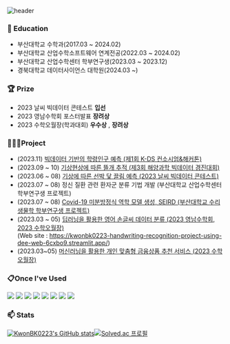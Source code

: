 <div>
  
  ![header](https://capsule-render.vercel.app/api?type=cylinder&color=000000&height=100&section=header&text=Welcome!&fontColor=ffffff&fontSize=50&animation=fadeIn&fontAlignY=55)

### :school: Education
- 부산대학교 수학과(2017.03 ~ 2024.02)<br>
- 부산대학교 산업수학소프트웨어 연계전공(2022.03 ~ 2024.02)<br>
- 부산대학교 산업수학센터 학부연구생(2023.03 ~ 2023.12)<br>
- 경북대학교 데이터사이언스 대학원(2024.03 ~)<br>

### :trophy: Prize
- 2023 날씨 빅데이터 콘테스트 **입선**<br>
- 2023 영남수학회 포스터발표 **장려상**
- 2023 수학오월장(학과대회) **우수상** , **장려상**
### 👨🏻‍💻Project
- (2023.11) [빅데이터 기반의 학령인구 예측 (제1회 K-DS 컨소시엄&해커톤)](https://github.com/KwonBK0223/KDS_Hackathon_2023/tree/main)
- (2023.09 ~ 10) [기상현상에 따른 뜰개 추적 (제3회 해양과학 빅데이터 경진대회)](https://github.com/KwonBK0223/SEALAB_2023)
- (2023.06 ~ 08) [기상에 따른 선박 닻 끌림 예측 (2023 날씨 빅데이터 콘테스트)](https://github.com/KwonBK0223/Weather_Bigdata_Contest)
- (2023.07 ~ 08) 정신 질환 관련 환자군 분류 기법 개발 (부산대학교 산업수학센터 학부연구생 프로젝트)
- (2023.07 ~ 08) [Covid-19 미분방정식 역학 모델 생성, SEIRD (부산대학교 수리생물학 학부연구생 프로젝트)](https://github.com/KwonBK0223/Covid19_differential-equation-model-SEIRD/tree/main)
- (2023.03 ~ 05) [딥러닝을 활용한 영어 손글씨 데이터 분류 (2023 영남수학회, 2023 수학오월장)](https://github.com/KwonBK0223/Handwriting_recognition_project_using_deep_learning)<br>(Web site : https://kwonbk0223-handwriting-recognition-project-using-dee-web-6cxbo9.streamlit.app/)
- (2023.03~05) [머신러닝을 활용한 개인 맞춤형 금융상품 추천 서비스 (2023 수학오월장)](https://github.com/KwonBK0223/Personalized_financial_product_recommendation_project_using_machine_learning)


### 📋Once I've Used

<img src="https://img.shields.io/badge/Python-3776AB?style=for-the-badge&logo=java&logoColor=white">
<img src="https://img.shields.io/badge/Jupyter-F37626?style=for-the-badge&logo=java&logoColor=white">
<img src="https://img.shields.io/badge/VSCode-007ACC?style=for-the-badge&logo=java&logoColor=white">
<img src="https://img.shields.io/badge/Matlab-007ACC?style=for-the-badge&logo=java&logoColor=white">
<img src="https://img.shields.io/badge/C-8B9CC?style=for-the-badge&logo=java&logoColor=white">
<img src="https://img.shields.io/badge/CPP-00599C?style=for-the-badge&logo=java&logoColor=white">
<img src="https://img.shields.io/badge/GitHub-181717?style=for-the-badge&logo=java&logoColor=white">
<img src="https://img.shields.io/badge/Notion-000000?style=for-the-badge&logo=java&logoColor=white">

### 📫 Stats
[![KwonBK0223's GitHub stats](https://github-readme-stats.vercel.app/api?username=KwonBK0223)](https://github.com/anuraghazra/github-readme-stats)[![Solved.ac
프로필](http://mazassumnida.wtf/api/v2/generate_badge?boj=house9895)](https://solved.ac/house9895)

</div>


<!--
**KwonBK0223/KwonBK0223** is a ✨ _special_ ✨ repository because its `README.md` (this file) appears on your GitHub profile.

Here are some ideas to get you started:

- 🔭 I’m currently working on ...
- 🌱 I’m currently learning ...
- 👯 I’m looking to collaborate on ...
- 🤔 I’m looking for help with ...
- 💬 Ask me about ...
- 📫 How to reach me: ...
- 😄 Pronouns: ...
- ⚡ Fun fact: ...
-->
